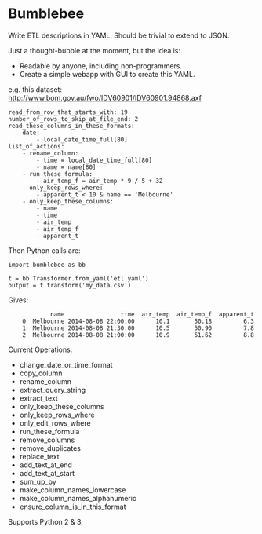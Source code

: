 Bumblebee
=========

Write ETL descriptions in YAML. Should be trivial to extend to JSON.

Just a thought-bubble at the moment, but the idea is:

* Readable by anyone, including non-programmers.
* Create a simple webapp with GUI to create this YAML.

e.g. this dataset: http://www.bom.gov.au/fwo/IDV60901/IDV60901.94868.axf

    read_from_row_that_starts_with: 19
    number_of_rows_to_skip_at_file_end: 2
    read_these_columns_in_these_formats:
        date:
            - local_date_time_full[80]
    list_of_actions:
        - rename_column:
            - time = local_date_time_full[80]
            - name = name[80]
        - run_these_formula:
            - air_temp_f = air_temp * 9 / 5 + 32
        - only_keep_rows_where:
            - apparent_t < 10 & name == 'Melbourne'
        - only_keep_these_columns:
            - name
            - time
            - air_temp
            - air_temp_f
            - apparent_t

Then Python calls are:

    import bumblebee as bb

    t = bb.Transformer.from_yaml('etl.yaml')
    output = t.transform('my_data.csv')

Gives:

                name                time  air_temp  air_temp_f  apparent_t
        0  Melbourne 2014-08-08 22:00:00      10.1       50.18         6.3
        1  Melbourne 2014-08-08 21:30:00      10.5       50.90         7.8
        2  Melbourne 2014-08-08 21:00:00      10.9       51.62         8.8


Current Operations:
* change_date_or_time_format
* copy_column
* rename_column
* extract_query_string
* extract_text
* only_keep_these_columns
* only_keep_rows_where
* only_edit_rows_where
* run_these_formula
* remove_columns
* remove_duplicates
* replace_text
* add_text_at_end
* add_text_at_start
* sum_up_by
* make_column_names_lowercase
* make_column_names_alphanumeric
* ensure_column_is_in_this_format

Supports Python 2 & 3.
